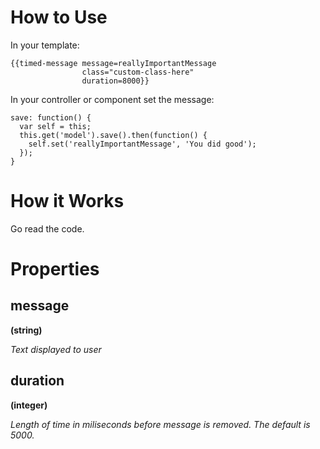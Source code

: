 # How to Use

In your template:

```
{{timed-message message=reallyImportantMessage
                class="custom-class-here"
                duration=8000}}
```

In your controller or component set the message:

```
save: function() {
  var self = this;
  this.get('model').save().then(function() {
    self.set('reallyImportantMessage', 'You did good');
  });
}
```

# How it Works

Go read the code.

# Properties

## message

**(string)**

*Text displayed to user*

## duration

**(integer)**

*Length of time in miliseconds before message is removed. The default is 5000.*